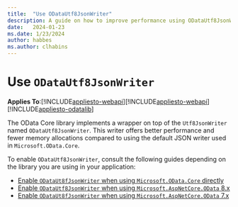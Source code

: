 ```yaml
---
title:  "Use ODataUtf8JsonWriter"
description: A guide on how to improve performance using ODataUtf8JsonWriter.
date:   2024-01-23
ms.date: 1/23/2024
author: habbes
ms.author: clhabins
---
```


# Use `ODataUtf8JsonWriter`

**Applies To**:[!INCLUDE[appliesto-webapi](../includes/appliesto-webapi-v8.md)][!INCLUDE[appliesto-webapi](../includes/appliesto-webapi-v7.md)][!INCLUDE[appliesto-odatalib](../includes/appliesto-odatalib-v7.md)]

The OData Core library implements a wrapper on top of the `Utf8JsonWriter` named `ODataUtf8JsonWriter`. This writer offers better performance and fewer memory allocations compared to using the default JSON writer used in `Microsoft.OData.Core`.

To enable `ODataUtf8JsonWriter`, consult the following guides depending on the library you are using in your application:

- [Enable `ODataUt8fJsonWriter` when using `Microsoft.OData.Core` directly](../odatalib/v7/using-utf8jsonwriter-for-better-performance.md)
- [Enable `ODataUtf8JsonWriter` when using `Microsoft.AspNetCore.OData` 8.x](../webapi-8/tutorials/using-odatautf8jsonwriter-to-improve-serialization-performance.md)
- [Enable `ODataUt8fJsonWriter` when using `Microsoft.AspNetCore.OData` 7.x](../webapi/using-utf8jsonwriter-to-improve-serialization-performance.md)
